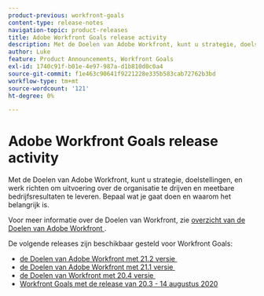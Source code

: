 ```yaml
---
product-previous: workfront-goals
content-type: release-notes
navigation-topic: product-releases
title: Adobe Workfront Goals release activity
description: Met de Doelen van Adobe Workfront, kunt u strategie, doelstellingen, en werk richten om uitvoering over de organisatie te drijven en meetbare bedrijfsresultaten te leveren. Bepaal wat je gaat doen en waarom het belangrijk is.
author: Luke
feature: Product Announcements, Workfront Goals
exl-id: 1740c91f-b01e-4e97-987a-d1b810d0c0a4
source-git-commit: f1e463c90641f9221228e335b583cab72762b3bd
workflow-type: tm+mt
source-wordcount: '121'
ht-degree: 0%

---
```


# Adobe Workfront Goals release activity

Met de Doelen van Adobe Workfront, kunt u strategie, doelstellingen, en werk richten om uitvoering over de organisatie te drijven en meetbare bedrijfsresultaten te leveren. Bepaal wat je gaat doen en waarom het belangrijk is.

Voor meer informatie over de Doelen van Workfront, zie [&#x200B; overzicht van de Doelen van Adobe Workfront &#x200B;](../../../workfront-goals/goal-management/wf-goals-overview.md).

De volgende releases zijn beschikbaar gesteld voor Workfront Goals:

* [&#x200B; de Doelen van Adobe Workfront met 21.2 versie &#x200B;](../../../product-announcements/product-releases/goals-release-activity/goals-21.2-release/goals-release-21-2.md)
* [&#x200B; de Doelen van Adobe Workfront met 21.1 versie &#x200B;](../../../product-announcements/product-releases/goals-release-activity/goals-release-21-1.md)
* [&#x200B; de Doelen van Workfront met 20.4 versie &#x200B;](../../../product-announcements/product-releases/goals-release-activity/goals-release-20-4.md)
* [Workfront Goals met de release van 20.3 - 14 augustus 2020](../../../product-announcements/product-releases/goals-release-activity/goals-release-20-3.md)
